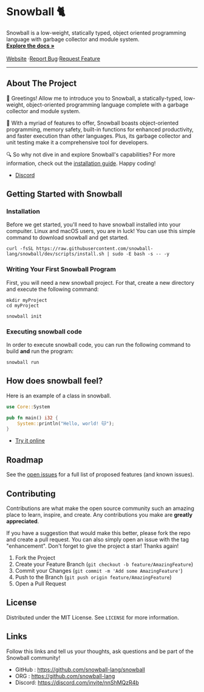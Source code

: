 
<!-- This code was brought to you by Fluffy the Cat -->

# Snowball 🐈

<p>

  Snowball is a low-weight, statically typed, object oriented programming language with garbage collector and module system.
    <br />
    <a href=""><strong>Explore the docs »</strong></a>
    <br />
    <br />
    <a href="">Website</a> ·<a href="">Report Bug</a>·<a href="">Request Feature</a>
</p>

<hr>

## About The Project

👋 Greetings! Allow me to introduce you to Snowball, a statically-typed, low-weight, object-oriented programming language complete with a garbage collector and module system.

🚀 With a myriad of features to offer, Snowball boasts object-oriented programming, memory safety, built-in functions for enhanced productivity, and faster execution than other languages. Plus, its garbage collector and unit testing make it a comprehensive tool for developers.

🔍 So why not dive in and explore Snowball's capabilities? For more information, check out the [installation guide](#installation). Happy coding!

* [Discord](https://discord.gg/nnShMQzR4b)

## Getting Started with Snowball

### Installation

Before we get started, you'll need to have snowball installed into your compuiter. Linux and macOS users, you are in luck! You can use this simple command to download snowball and get started.

```
curl -fsSL https://raw.githubusercontent.com/snowball-lang/snowball/dev/scripts/install.sh | sudo -E bash -s -- -y
```

### Writing Your First Snowball Program

First, you will need a new snowball project. For that, create a new directory and execute the following command:

```
mkdir myProject
cd myProject

snowball init
```

### Executing snowball code

In order to execute snowball code, you can run the following command to build **and** run the program:

```
snowball run
```

## How does snowball feel?

Here is an example of a class in snowball.

```rs
use Core::System

pub fn main() i32 {
    System::println("Hello, world! 🐱");
}
```

* [Try it online](https://godbolt.org/z/68j6Krs5d)

## Roadmap

See the [open issues](https://github.com/snowball-lang/snowball/issues) for a full list of proposed features (and known issues).

## Contributing

Contributions are what make the open source community such an amazing place to learn, inspire, and create. Any contributions you make are **greatly appreciated**.

If you have a suggestion that would make this better, please fork the repo and create a pull request. You can also simply open an issue with the tag "enhancement".
Don't forget to give the project a star! Thanks again!

1. Fork the Project
2. Create your Feature Branch (`git checkout -b feature/AmazingFeature`)
3. Commit your Changes (`git commit -m 'Add some AmazingFeature'`)
4. Push to the Branch (`git push origin feature/AmazingFeature`)
5. Open a Pull Request

## License

Distributed under the MIT License. See `LICENSE` for more information.

## Links

Follow this links and tell us your thoughts, ask questions and be part of the Snowball community!

* GitHub : https://github.com/snowball-lang/snowball
* ORG    : https://github.com/snowball-lang
* Discord: https://discord.com/invite/nnShMQzR4b